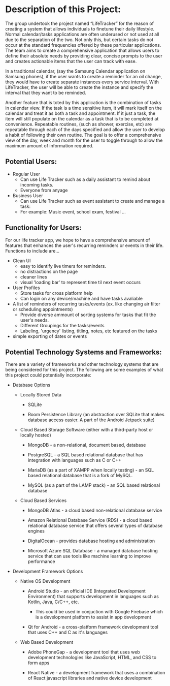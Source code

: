 # Description of this Project:

The group undertook the project named “LifeTracker” for the reason of creating a system that allows 
individuals to finetune their daily lifestyle. Normal calendar/tasks applications are often underused 
or not used at all due to the separation of the two. Not only this, but certain tasks do not occur at 
the standard frequencies offered by these particular applications. The team aims to create a 
comprehensive application that allows users to define their absolute needs by providing clear, 
concise prompts to the user and creates actionable items that the user can track with ease. 

In a traditional calendar, (say the Samsung Calendar application on Samsung phones), if the user 
wants to create a reminder for an oil change, they would have to create separate instances every 
service interval. With LifeTracker, the user will be able to create the instance and specify the 
interval that they want to be reminded. 

Another feature that is toted by this application is the combination of tasks in calendar view. If 
the task is a time sensitive item, it will mark itself on the calendar and treat it as both a task 
and appointment. If it just a task, the item will still populate on the calendar as a task that is 
to be completed at convenience. Repeatable routines, (such as shower, exercise, etc) are repeatable 
through each of the days specified and allow the user to develop a habit of following their own 
routine. The goal is to offer a comprehensive view of the day, week and month for the user to toggle 
through to allow the maximum amount of information required.


## Potential Users:

+ Regular User
	+ Can use Life Tracker such as a daily assistant to remind about incoming tasks.
	+ Everyone from anyage
+ Business User
	+ Can use Life Tracker such as event assistant to create and manage a task:
	+ For example: Music event, school exam, festival ...

## Functionality for Users:
For our life tracker app, we hope to have a comprehensive amount of features that enhances the user's recurring reminders or events in their life. Functions to include are...

+ Clean UI
	+ easy to identify live timers for reminders.
	+ no distractions on the page
	+ cleaner lines
	+ visual 'loading bar' to represent time til next event occurs
+ User Profiles
	+ Store tasks for cross platform help
	+ Can login on any device/machine and have tasks avaliable
+ A list of reminders of recurring tasks/events (ex. like changing air filter or scheduling appointments)
	+ Provide diverse ammount of sorting systems for tasks that fit the user's needs.
	+ Different Groupings for the tasks/events
	+ Labeling, 'urgency' listing, titling, notes, etc featured on the tasks
+ simple exporting of dates or events


## Potential Technology Systems and Frameworks:

There are a variety of frameworks and other technology systems that are
being considered for this project. The following are some examples of what this
project could potentially incorporate:

+ Database Options

	+ Locally Stored Data 

		+ SQLite

		+ Room Persistence Library (an abstraction over SQLite that
		  makes database access easier. A part of the Android Jetpack
		  suite)
	
	+ Cloud Based Storage Software (either with a third-party host or
	  locally hosted)

		+ MongoDB - a non-relational, document based, database 

		+ PostgreSQL - a SQL based relational database that has
		  integration with languages such as C or C++

		+ MariaDB (as a part of XAMPP when locally testing) - an SQL 
	          based relational database that is a fork of MySQL.

		+ MySQL (as a part of the LAMP stack) - an SQL based relational
		  database

	+ Cloud Based Services

		+ MongoDB Atlas - a cloud based non-relational database service

		+ Amazon Relational Database Service (RDS) - a cloud based 
		  relational database service that offers several types of 
		  database engines

		+ DigitalOcean - provides database hosting and administration

		+ Microsoft Azure SQL Database - a managed database hosting
		  service that can use tools like machine learning to improve
	          performance 

+ Development Framework Options 

	+ Native OS Development

		+ Android Studio - an official IDE (Integrated Development
		  Environment) that supports development in languages such as
	          Kotlin, Java, C/C++, etc.

			+ This could be used in conjuction with Google Firebase
			  which is a development platform to assist in app
			  development

		+ Qt for Android - a cross-platform framework development tool
		  that uses C++ and C as it's languages

	+ Web Based Development

		+ Adobe PhoneGap - a development tool that uses web development
		  technologies like JavaScript, HTML, and CSS to form apps

		+ React Native - a development framework that uses a combination
		  of React javascript libraries and native device development
